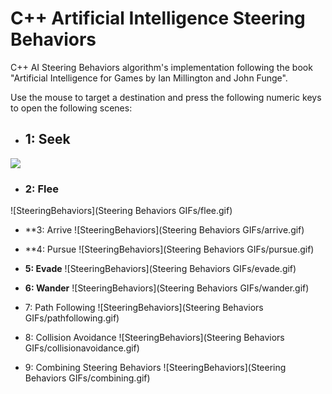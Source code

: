 # C++ Artificial Intelligence Steering Behaviors

C++ AI Steering Behaviors algorithm's implementation following the book "Artificial Intelligence for Games by Ian Millington and John Funge".

Use the mouse to target a destination and press the following numeric keys to open the following scenes:

- ## 1: Seek
![](https://github.com/JoanStinson/SteeringBehaviors/blob/master/Steering%20Behaviors%20GIFs/seek.gif)

- ### 2: Flee
![SteeringBehaviors](Steering Behaviors GIFs/flee.gif)

- **3: Arrive
![SteeringBehaviors](Steering Behaviors GIFs/arrive.gif)

- **4: Pursue
![SteeringBehaviors](Steering Behaviors GIFs/pursue.gif)

- **5: Evade**
![SteeringBehaviors](Steering Behaviors GIFs/evade.gif)

- **6: Wander**
![SteeringBehaviors](Steering Behaviors GIFs/wander.gif)

- 7: Path Following
![SteeringBehaviors](Steering Behaviors GIFs/pathfollowing.gif)

- 8: Collision Avoidance
![SteeringBehaviors](Steering Behaviors GIFs/collisionavoidance.gif)

- 9: Combining Steering Behaviors
![SteeringBehaviors](Steering Behaviors GIFs/combining.gif)
